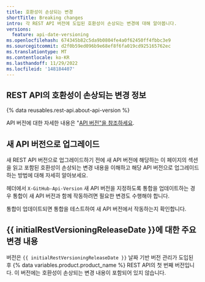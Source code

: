 ```yaml
---
title: 호환성이 손상되는 변경
shortTitle: Breaking changes
intro: 각 REST API 버전에 도입된 호환성이 손상되는 변경에 대해 알아봅니다.
versions:
  feature: api-date-versioning
ms.openlocfilehash: 674345b82c5da9b0804fe4a0f62450ff4fbbc3e9
ms.sourcegitcommit: d2f0b59ed096b9e68ef8f6fa019cd925165762ec
ms.translationtype: MT
ms.contentlocale: ko-KR
ms.lasthandoff: 11/29/2022
ms.locfileid: '148184407'
---
```

## REST API의 호환성이 손상되는 변경 정보

{% data reusables.rest-api.about-api-version %}

API 버전에 대한 자세한 내용은 "[API 버전"을 참조하세요](/rest/overview/api-versions).

## 새 API 버전으로 업그레이드

새 REST API 버전으로 업그레이드하기 전에 새 API 버전에 해당하는 이 페이지의 섹션을 읽고 포함된 호환성이 손상되는 변경 내용을 이해하고 해당 API 버전으로 업그레이드하는 방법에 대해 자세히 알아보세요.

헤더에서 `X-GitHub-Api-Version` 새 API 버전을 지정하도록 통합을 업데이트하는 경우 통합이 새 API 버전과 함께 작동하려면 필요한 변경도 수행해야 합니다.

통합이 업데이트되면 통합을 테스트하여 새 API 버전에서 작동하는지 확인합니다.

## {{ initialRestVersioningReleaseDate }}에 대한 주요 변경 내용

버전은 `{{ initialRestVersioningReleaseDate }}` 날짜 기반 버전 관리가 도입된 후 {% data variables.product.product_name %} REST API의 첫 번째 버전입니다. 이 버전에는 호환성이 손상되는 변경 내용이 포함되어 있지 않습니다.
